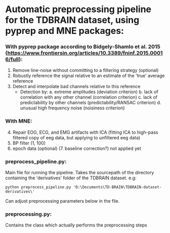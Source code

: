 # Automatic preprocessing pipeline for the TDBRAIN dataset, using pyprep and MNE packages:
### With pyprep package according to Bidgely-Shamlo et al. 2015 (https://www.frontiersin.org/articles/10.3389/fninf.2015.00016/full):
1. Remove line-noise without committing to a filtering strategy (optional)
2. Robustly reference the signal relative to an estimate of the 'true' average reference
3. Detect and interpolate bad channels relative to this reference
	- Detection by:
		a. extreme amplitudes (deviation criterion)
		b. lack of correlation with any other channel (correlation criterion)
		c. lack of predictability by other channels (predictability/RANSAC criterion)
		d. unusual high frequency noise (noisiness criterion)
### With MNE:
4. Repair EOG, ECG, and EMG artifacts with ICA (fitting ICA to high-pass filtered copy of eeg data, but applying to unfiltered eeg data)
5. BP filter (1, 100)
6. epoch data (optional)
(7. baseline correction?) not applied yet

### preprocess_pipeline.py:
Main file for running the pipeline. Takes the sourcepath of the directory containing the 'derivatives' folder of the TDBRAIN dataset.
e.g:
```
python preprocess_pipeline.py 'D:\Documents\TD-BRAIN\TDBRAIN-dataset-derivatives\'
```


Can adjust preprocessing parameters below in the file.

### preprocessing.py:
Contains the class which actually performs the preprocessing steps


